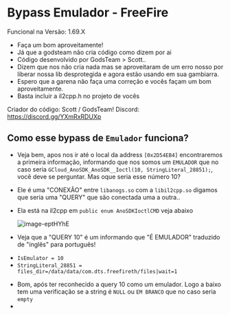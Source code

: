 # Bypass Emulador - FreeFire
Funcional na Versão: 1.69.X
- Faça um bom aproveitamente!
- Já que a godsteam não cria código como dizem por ai
- Código desenvolvido por GodsTeam > Scott..
- Dizem que nos não cria nada mas se aproveitaram de um erro nosso por liberar nossa lib desprotegida e agora estão usando em sua gambiarra.
- Espero que a garena não faça uma correção e vocês façam um bom aproveitamente.
- Basta incluir a il2cpp.h no projeto de vocês

Criador do código: Scott / GodsTeam!
Discord: https://discord.gg/YXmRxRDUXp

## Como esse bypass de `Emulador` funciona?
+ Veja bem, apos nos ir até o local da address `[0x2D54EB4]` encontraremos a primeira informação, informando que nos somos um `EMULADOR` que no caso seria `GCloud_AnoSDK_AnoSDK__Ioctl(10, StringLiteral_28851);`, você deve se perguntar. Mas oque seria esse número 10?
+ Ele é uma "CONEXÃO" entre `libanogs.so` com a `libil2cpp.so` digamos que seria uma "QUERY" que são conectada uma a outra.. 
+ Ela está na il2cpp em `public enum AnoSDKIoctlCMD` veja abaixo

  ![image-eptHYhE](https://i.imgur.com/eptHYhE.png)
  
+ Veja que a "QUERY 10" é um informando que "É EMULADOR" traduzido de "inglês" para português!

- `IsEmulator = 10`
- `StringLiteral_28851 = files_dir=/data/data/com.dts.freefireth/files|wait=1`

+ Bom, após ter reconhecido a query 10 como um emulador. Logo a baixo tem uma verificação se a string é `NULL` ou `EM BRANCO` que no caso seria `empty`
+  
